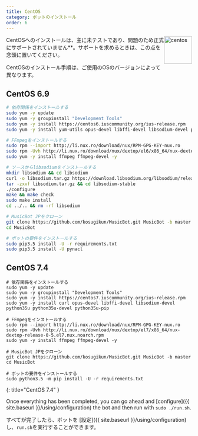 ```yaml
---
title: CentOS
category: ボットのインストール
order: 6
---
```


<img class="doc-img" src="{{ site.baseurl }}/images/centos.png" alt="centos" style="width: 75px; float: right;"/>
CentOSへのインストールは、主に未テストであり、問​​題のため正式にサポートされていません**。サポートを求めるときは、この点を念頭に置いてください。

CentOSのインストール手順は、ご使用のOSのバージョンによって異なります。

## CentOS 6.9

~~~sh
# 依存関係をインストールする
sudo yum -y update
sudo yum -y groupinstall "Development Tools"
sudo yum -y install https://centos6.iuscommunity.org/ius-release.rpm
sudo yum -y install yum-utils opus-devel libffi-devel libsodium-devel python35u python35u-devel python35u-pip

# FFmpegをインストールする
sudo rpm --import http://li.nux.ro/download/nux/RPM-GPG-KEY-nux.ro
sudo rpm -Uvh http://li.nux.ro/download/nux/dextop/el6/x86_64/nux-dextop-release-0-2.el6.nux.noarch.rpm
sudo yum -y install ffmpeg ffmpeg-devel -y

# ソースからlibsodiumをインストールする
mkdir libsodium && cd libsodium
curl -o libsodium.tar.gz https://download.libsodium.org/libsodium/releases/LATEST.tar.gz
tar -zxvf libsodium.tar.gz && cd libsodium-stable
./configure
make && make check
sudo make install
cd ../.. && rm -rf libsodium

# MusicBot JPをクローン
git clone https://github.com/kosugikun/MusicBot.git MusicBot -b master
cd MusicBot

# ボットの要件をインストールする
sudo pip3.5 install -U -r requirements.txt
sudo pip3.5 install -U pynacl
~~~

## CentOS 7.4

~~~
# 依存関係をインストールする
sudo yum -y update
sudo yum -y groupinstall "Development Tools"
sudo yum -y install https://centos7.iuscommunity.org/ius-release.rpm
sudo yum -y install curl opus-devel libffi-devel libsodium-devel python35u python35u-devel python35u-pip

# FFmpegをインストールする
sudo rpm --import http://li.nux.ro/download/nux/RPM-GPG-KEY-nux.ro
sudo rpm -Uvh http://li.nux.ro/download/nux/dextop/el7/x86_64/nux-dextop-release-0-5.el7.nux.noarch.rpm
sudo yum -y install ffmpeg ffmpeg-devel -y

# MusicBot JPをクローン
git clone https://github.com/kosugikun/MusicBot.git MusicBot -b master
cd MusicBot

# ボットの要件をインストールする
sudo python3.5 -m pip install -U -r requirements.txt
~~~
{: title="CentOS 7.4" }

Once everything has been completed, you can go ahead and [configure]({{ site.baseurl }}/using/configuration) the bot and then run with `sudo ./run.sh`.

すべてが完了したら、ボットを [設定]({{ site.baseurl }}/using/configuration)し、`run.sh`を実行することができます。